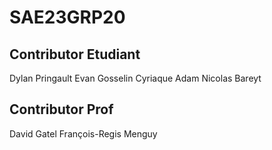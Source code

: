 # SAE23GRP20
## Contributor Etudiant
Dylan Pringault
Evan Gosselin
Cyriaque Adam
Nicolas Bareyt
## Contributor Prof
David Gatel
François-Regis Menguy

